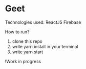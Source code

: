 # Geet
Technologies used:
ReactJS
Firebase

How to run?
1. clone this repo
2. write yarn install in your terminal 
3. write yarn start

!Work in progress
